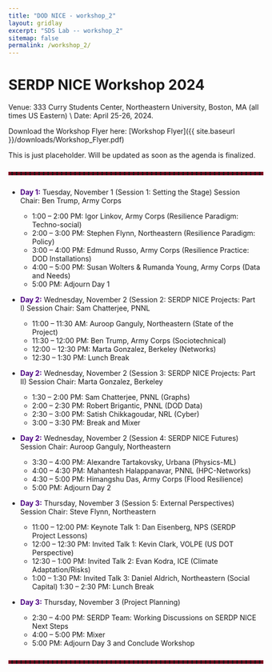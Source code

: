 ```yaml
---
title: "DOD NICE - workshop_2"
layout: gridlay
excerpt: "SDS Lab -- workshop_2"
sitemap: false
permalink: /workshop_2/
---
```

<!-- 
Jump to [US Patents](#us-patents) to see our Patents. -->

# SERDP NICE Workshop 2024

Venue: 333 Curry Students Center, Northeastern University, Boston, MA (all times US Eastern) \\
Date: April 25-26, 2024.

Download the Workshop Flyer here: [Workshop Flyer]({{ site.baseurl }}/downloads/Workshop_Flyer.pdf)

This is just placeholder. Will be updated as soon as the agenda is finalized. 
<hr style="border: 3px dashed #800020; width: 100%; margin: auto; margin-top: 5%; margin-bottom: 5%">

* <span style="color:#4B0082">**Day 1:**</span> Tuesday, November 1 (Session 1: Setting the Stage)
Session Chair: Ben Trump, Army Corps
  * 1:00 – 2:00 PM: Igor Linkov, Army Corps (Resilience Paradigm: Techno-social)
  * 2:00 – 3:00 PM: Stephen Flynn, Northeastern (Resilience Paradigm: Policy)
  * 3:00 – 4:00 PM: Edmund Russo, Army Corps (Resilience Practice: DOD Installations)
  * 4:00 – 5:00 PM: Susan Wolters & Rumanda Young, Army Corps (Data and Needs)
  * 5:00 PM: Adjourn Day 1


* <span style="color:#4B0082">**Day 2:**</span> Wednesday, November 2 (Session 2: SERDP NICE Projects: Part I)
Session Chair: Sam Chatterjee, PNNL
  * 11:00 – 11:30 AM: Auroop Ganguly, Northeastern (State of the Project)
  * 11:30 – 12:00 PM: Ben Trump, Army Corps (Sociotechnical)
  * 12:00 – 12:30 PM: Marta Gonzalez, Berkeley (Networks)
  * 12:30 – 1:30 PM: Lunch Break

* <span style="color:#4B0082">**Day 2:**</span> Wednesday, November 2 (Session 3: SERDP NICE Projects: Part II)
Session Chair: Marta Gonzalez, Berkeley
  * 1:30 – 2:00 PM: Sam Chatterjee, PNNL (Graphs)
  * 2:00 – 2:30 PM: Robert Brigantic, PNNL (DOD Data)
  * 2:30 – 3:00 PM: Satish Chikkagoudar, NRL (Cyber)
  * 3:00 – 3:30 PM: Break and Mixer
  
* <span style="color:#4B0082">**Day 2:**</span> Wednesday, November 2 (Session 4: SERDP NICE Futures)
Session Chair: Auroop Ganguly, Northeastern
  * 3:30 – 4:00 PM: Alexandre Tartakovsky, Urbana (Physics-ML)
  * 4:00 – 4:30 PM: Mahantesh Halappanavar, PNNL (HPC-Networks)
  * 4:30 – 5:00 PM: Himangshu Das, Army Corps (Flood Resilience)
  * 5:00 PM: Adjourn Day 2

* <span style="color:#4B0082">**Day 3:**</span> Thursday, November 3 (Session 5: External Perspectives)
Session Chair: Steve Flynn, Northeastern
  * 11:00 – 12:00 PM: Keynote Talk 1: Dan Eisenberg, NPS (SERDP Project Lessons)
  * 12:00 – 12:30 PM: Invited Talk 1: Kevin Clark, VOLPE (US DOT Perspective)
  * 12:30 – 1:00 PM: Invited Talk 2: Evan Kodra, ICE (Climate Adaptation/Risks)
  * 1:00 – 1:30 PM: Invited Talk 3: Daniel Aldrich, Northeastern (Social Capital)
1:30 – 2:30 PM: Lunch Break

* <span style="color:#4B0082">**Day 3:**</span> Thursday, November 3 (Project Planning)
  * 2:30 – 4:00 PM: SERDP Team: Working Discussions on SERDP NICE Next Steps
  * 4:00 – 5:00 PM: Mixer
  * 5:00 PM: Adjourn Day 3 and Conclude Workshop

<hr style="border: 3px dashed #800020; width: 100%; margin: auto; margin-top: 5%; margin-bottom: 5%">
